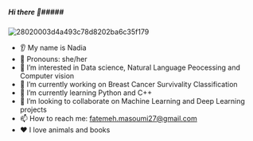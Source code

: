 ##### Hi there 👋#####


![28020003d4a493c78d8202ba6c35f179](https://user-images.githubusercontent.com/88572957/236764096-830c4e04-694f-4e91-a983-616b20a3f1e9.gif)





* 👂 My name is Nadia
* 👩 Pronouns: she/her
* 👀 I’m interested in Data science, Natural Language Peocessing and Computer vision
* 🔭 I’m currently working on Breast Cancer Survivality Classification
* 🌱 I’m currently learning Python and C++
* 🤝 I’m looking to collaborate on Machine Learning and Deep Learning projects
* 📫 How to reach me: fatemeh.masoumi27@gmail.com
* ❤️ I love animals and books
<!---
Nadia-Mas/Nadia-Mas is a ✨ special ✨ repository because its `README.md` (this file) appears on your GitHub profile.
You can click the Preview link to take a look at your changes.
--->


